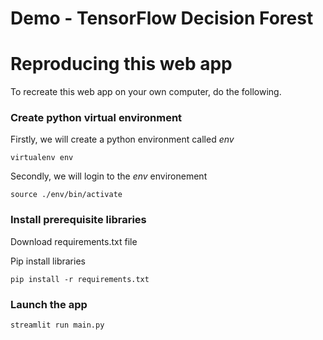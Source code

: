 # Demo - TensorFlow Decision Forest 

# Reproducing this web app
To recreate this web app on your own computer, do the following.

### Create python virtual environment
Firstly, we will create a python environment called *env*
```
virtualenv env
```
Secondly, we will login to the *env* environement
```
source ./env/bin/activate
```
### Install prerequisite libraries

Download requirements.txt file

Pip install libraries
```
pip install -r requirements.txt
```

###  Launch the app

```
streamlit run main.py
